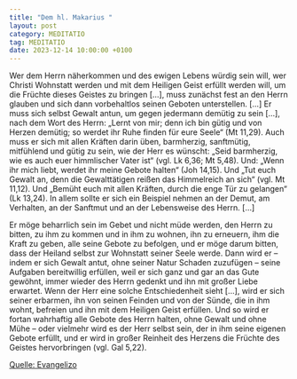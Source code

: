 ```yaml
---
title: "Dem hl. Makarius "
layout: post
category: MEDITATIO
tag: MEDITATIO
date: 2023-12-14 10:00:00 +0100
---
```

Wer dem Herrn näherkommen und des ewigen Lebens würdig sein will, wer Christi Wohnstatt werden und mit dem Heiligen Geist erfüllt werden will, um die Früchte dieses Geistes zu bringen […], muss zunächst fest an den Herrn glauben und sich dann vorbehaltlos seinen Geboten unterstellen.<!--more--> […] Er muss sich selbst Gewalt antun, um gegen jedermann demütig zu sein […], nach dem Wort des Herrn: „Lernt von mir; denn ich bin gütig und von Herzen demütig; so werdet ihr Ruhe finden für eure Seele“ (Mt 11,29). Auch muss er sich mit allen Kräften darin üben, barmherzig, sanftmütig, mitfühlend und gütig zu sein, wie der Herr es wünscht: „Seid barmherzig, wie es auch euer himmlischer Vater ist“ (vgl. Lk 6,36; Mt 5,48). Und: „Wenn ihr mich liebt, werdet ihr meine Gebote halten“ (Joh 14,15). Und „Tut euch Gewalt an, denn die Gewalttätigen reißen das Himmelreich an sich“ (vgl. Mt 11,12). Und „Bemüht euch mit allen Kräften, durch die enge Tür zu gelangen“ (Lk 13,24). In allem sollte er sich ein Beispiel nehmen an der Demut, am Verhalten, an der Sanftmut und an der Lebensweise des Herrn. […]

Er möge beharrlich sein im Gebet und nicht müde werden, den Herrn zu bitten, zu ihm zu kommen und in ihm zu wohnen, ihn zu erneuern, ihm die Kraft zu geben, alle seine Gebote zu befolgen, und er möge darum bitten, dass der Heiland selbst zur Wohnstatt seiner Seele werde. Dann wird er – indem er sich Gewalt antut, ohne seiner Natur Schaden zuzufügen – seine Aufgaben bereitwillig erfüllen, weil er sich ganz und gar an das Gute gewöhnt, immer wieder des Herrn gedenkt und ihn mit großer Liebe erwartet. Wenn der Herr eine solche Entschiedenheit sieht […], wird er sich seiner erbarmen, ihn von seinen Feinden und von der Sünde, die in ihm wohnt, befreien und ihn mit dem Heiligen Geist erfüllen. Und so wird er fortan wahrhaftig alle Gebote des Herrn halten, ohne Gewalt und ohne Mühe – oder vielmehr wird es der Herr selbst sein, der in ihm seine eigenen Gebote erfüllt, und er wird in großer Reinheit des Herzens die Früchte des Geistes hervorbringen (vgl. Gal 5,22).


[Quelle: Evangelizo](https://evangeliumtagfuertag.org/DE/gospel)
